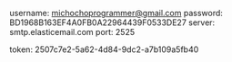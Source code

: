 username: michochoprogrammer@gmail.com
password: BD1968B163EF4A0FB0A22964439F0533DE27
server: smtp.elasticemail.com
port: 2525

token: 2507c7e2-5a62-4d84-9dc2-a7b109a5fb40